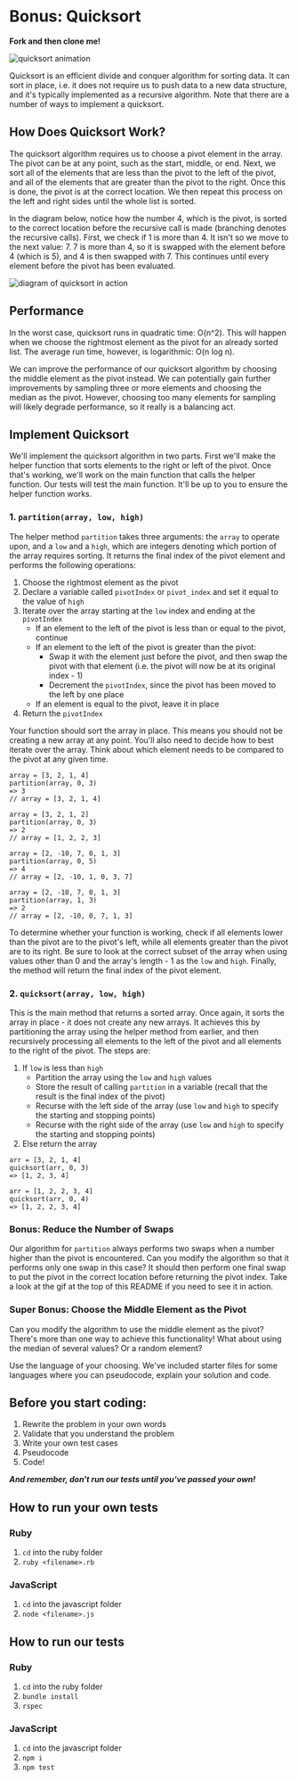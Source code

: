 # Bonus: Quicksort

**Fork and then clone me!**

![quicksort animation](https://curriculum-content.s3.amazonaws.com/data-structures-and-algorithms/quicksort/quick_sort_partition_animation.gif)

Quicksort is an efficient divide and conquer algorithm for sorting data. It can sort in place, i.e. it does not require us to push data to a new data structure, and it's typically implemented as a recursive algorithm. Note that there are a number of ways to implement a quicksort.

## How Does Quicksort Work?

The quicksort algorithm requires us to choose a pivot element in the array. The pivot can be at any point, such as the start, middle, or end. Next, we sort all of the elements that are less than the pivot to the left of the pivot, and all of the elements that are greater than the pivot to the right. Once this is done, the pivot is at the correct location. We then repeat this process on the left and right sides until the whole list is sorted.

In the diagram below, notice how the number 4, which is the pivot, is sorted to the correct location before the recursive call is made (branching denotes the recursive calls). First, we check if 1 is more than 4. It isn't so we move to the next value: 7. 7 is more than 4, so it is swapped with the element before 4 (which is 5), and 4 is then swapped with 7. This continues until every element before the pivot has been evaluated.

![diagram of quicksort in action](https://curriculum-content.s3.amazonaws.com/data-structures-and-algorithms/quicksort/quicksort_diagram.png)

## Performance

In the worst case, quicksort runs in quadratic time: O(n^2). This will happen when we choose the rightmost element as the pivot for an already sorted list. The average run time, however, is logarithmic: O(n log n).

We can improve the performance of our quicksort algorithm by choosing the middle element as the pivot instead. We can potentially gain further improvements by sampling three or more elements and choosing the median as the pivot. However, choosing too many elements for sampling will likely degrade performance, so it really is a balancing act.

## Implement Quicksort

We'll implement the quicksort algorithm in two parts. First we'll make the helper function that sorts elements to the right or left of the pivot. Once that's working, we'll work on the main function that calls the helper function. Our tests will test the main function. It'll be up to you to ensure the helper function works.

### 1. `partition(array, low, high)`

The helper method `partition` takes three arguments: the `array` to operate upon, and a `low` and a `high`, which are integers denoting which portion of the array requires sorting. It returns the final index of the pivot element and performs the following operations:

1. Choose the rightmost element as the pivot
2. Declare a variable called `pivotIndex` or `pivot_index` and set it equal to the value of `high`
3. Iterate over the array starting at the `low` index and ending at the `pivotIndex`
   - If an element to the left of the pivot is less than or equal to the pivot, continue
   - If an element to the left of the pivot is greater than the pivot:
     - Swap it with the element just before the pivot, and then swap the pivot with that element (i.e. the pivot will now be at its original index - 1)
     - Decrement the `pivotIndex`, since the pivot has been moved to the left by one place
   - If an element is equal to the pivot, leave it in place
4. Return the `pivotIndex`

Your function should sort the array in place. This means you should not be creating a new array at any point. You'll also need to decide how to best iterate over the array. Think about which element needs to be compared to the pivot at any given time.

```
array = [3, 2, 1, 4]
partition(array, 0, 3)
=> 3
// array = [3, 2, 1, 4]

array = [3, 2, 1, 2]
partition(array, 0, 3)
=> 2
// array = [1, 2, 2, 3]

array = [2, -10, 7, 0, 1, 3]
partition(array, 0, 5)
=> 4
// array = [2, -10, 1, 0, 3, 7]

array = [2, -10, 7, 0, 1, 3]
partition(array, 1, 3)
=> 2
// array = [2, -10, 0, 7, 1, 3]
```

To determine whether your function is working, check if all elements lower than the pivot are to the pivot's left, while all elements greater than the pivot are to its right. Be sure to look at the correct subset of the array when using values other than 0 and the array's length - 1 as the `low` and `high`. Finally, the method will return the final index of the pivot element.

### 2. `quicksort(array, low, high)`

This is the main method that returns a sorted array. Once again, it sorts the array in place - it does not create any new arrays. It achieves this by partitioning the array using the helper method from earlier, and then recursively processing all elements to the left of the pivot and all elements to the right of the pivot. The steps are:

1. If `low` is less than `high`
   - Partition the array using the `low` and `high` values
   - Store the result of calling `partition` in a variable (recall that the result is the final index of the pivot)
   - Recurse with the left side of the array (use `low` and `high` to specify the starting and stopping points)
   - Recurse with the right side of the array (use `low` and `high` to specify the starting and stopping points)
2. Else return the array

```
arr = [3, 2, 1, 4]
quicksort(arr, 0, 3)
=> [1, 2, 3, 4]

arr = [1, 2, 2, 3, 4]
quicksort(arr, 0, 4)
=> [1, 2, 2, 3, 4]
```

### Bonus: Reduce the Number of Swaps

Our algorithm for `partition` always performs two swaps when a number higher than the pivot is encountered. Can you modify the algorithm so that it performs only one swap in this case? It should then perform one final swap to put the pivot in the correct location before returning the pivot index. Take a look at the gif at the top of this README if you need to see it in action.

### Super Bonus: Choose the Middle Element as the Pivot

Can you modify the algorithm to use the middle element as the pivot? There's more than one way to achieve this functionality! What about using the median of several values? Or a random element?

Use the language of your choosing. We've included starter files for some languages where you can pseudocode, explain your solution and code.

## Before you start coding:

1. Rewrite the problem in your own words
2. Validate that you understand the problem
3. Write your own test cases
4. Pseudocode
5. Code!

**_And remember, don't run our tests until you've passed your own!_**

## How to run your own tests

### Ruby

1. `cd` into the ruby folder
2. `ruby <filename>.rb`

### JavaScript

1. `cd` into the javascript folder
2. `node <filename>.js`

## How to run our tests

### Ruby

1. `cd` into the ruby folder
2. `bundle install`
3. `rspec`

### JavaScript

1. `cd` into the javascript folder
2. `npm i`
3. `npm test`
